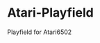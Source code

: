 # Atari-Playfield
Playfield for Atari6502
</p>
<p align="center">
	<a href="https://raw.githubusercontent.com/MCPE357/Atari-Playfield/main/Screenshot%202023-02-27%20080229.png"/></a>
</p>
